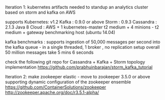 Iteration 1: 
kubernetes artifacts needed to standup an analytics cluster based on storm and kafka on AWS

supports
Kubernetes: v1.2
Kafka : 0.9.0 or above
Storm : 0.9.3
Cassandra : 2.1.3
Java 8
Cloud : AWS + 1 kubernetes-master t2 medium + 4 minions - t2 medium + gateway benchmarking host (ubuntu 14.04)

kafka benchmarks :
supports ingestion of 50,000 messages per second into the kafka queue - in a single threaded, 1 broker , no replication setup
overall 50 million messages take 5 mins 6 seconds

check the following git repo  for Cassandra + Kafka + Storm topology implementation 
https://github.com/prabhuinbarajan/storm_kafka_tutorial


Iteration 2:
make zookeeper elastic - move to zookeeper 3.5.0 or above supporting dynamic configuration of the zookeeper ensemble
https://github.com/ContainerSolutions/zookeeper
http://zookeeper.apache.org/doc/r3.5.1-alpha/

